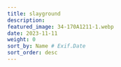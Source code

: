 ```yaml
---
title: slayground
description: 
featured_image: 34-170A1211-1.webp
date: 2023-11-11
weight: 0
sort_by: Name # Exif.Date
sort_order: desc
---
```

